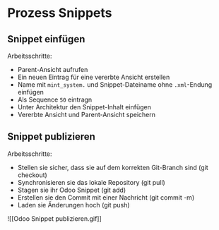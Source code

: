 # Prozess Snippets

## Snippet einfügen

Arbeitsschritte:
* Parent-Ansicht aufrufen
* Ein neuen Eintrag für eine vererbte Ansicht erstellen
* Name mit `mint_system.` und Snippet-Dateiname ohne `.xml`-Endung einfügen
* Als Sequence `50` eintragn
* Unter Architektur den Snippet-Inhalt einfügen
* Vererbte Ansicht und Parent-Ansicht speichern

## Snippet publizieren

Arbeitsschritte:
* Stellen sie sicher, dass sie auf dem korrekten Git-Branch sind (git checkout)
* Synchronisieren sie das lokale Repository (git pull)
* Stagen sie ihr Odoo Snippet (git add)
* Erstellen sie den Commit mit einer Nachricht (git commit -m)
* Laden sie Änderungen hoch (git push)

![[Odoo Snippet publizieren.gif]]